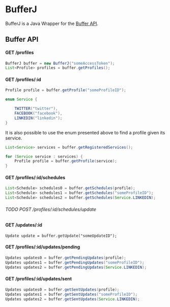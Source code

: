 # BufferJ
BufferJ is a Java Wrapper for the [Buffer API](https://buffer.com/developers/api).

## Buffer API

#### GET /profiles

```java
BufferJ buffer = new BufferJ("someAccessToken");
List<Profile> profiles = buffer.getProfiles();
``` 

#### GET /profiles/:id

```java
Profile profile = buffer.getProfile("someProfileID");
```

```java
enum Service {

    TWITTER("twitter"),
    FACEBOOK("facebook"),
    LINKEDIN("linkedin");
}
```

It is also possible to use the enum presented above to find a profile given its service.

```java
List<Service> services = buffer.getRegisteredServices();

for (Service service : services) {
    Profile profile = buffer.getProfile(service);
}
```

#### GET /profiles/:id/schedules

```java
List<Schedule> schedules0 = buffer.getSchedules(profile);
List<Schedule> schedules1 = buffer.getSchedules("someProfileID");
List<Schedule> schedules2 = buffer.getSchedules(Service.LINKEDIN);
```

###### TODO POST /profiles/:id/schedules/update

#### GET /updates/:id
```ava
Update update = buffer.getUpdate("someUpdateID");
```

#### GET /profiles/:id/updates/pending
```java
Updates updates0 = buffer.getPendingUpdates(profile);
Updates updates1 = buffer.getPendingUpdates("someProfileID");
Updates updates2 = buffer.getPendingUpdates(Service.LINKEDIN);
 ```

#### GET /profiles/:id/updates/sent
```java
Updates updates0 = buffer.getSentUpdates(profile);
Updates updates1 = buffer.getSentUpdates("someProfileID");
Updates updates2 = buffer.getSentUpdates(Service.LINKEDIN);
 ```


